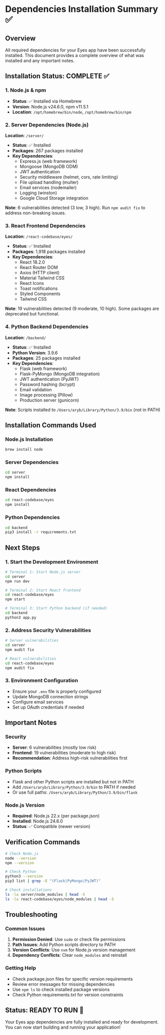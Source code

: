 # Dependencies Installation Summary ✅

## Overview
All required dependencies for your Eyes app have been successfully installed. This document provides a complete overview of what was installed and any important notes.

## Installation Status: COMPLETE ✅

### 1. Node.js & npm
- **Status**: ✅ Installed via Homebrew
- **Version**: Node.js v24.6.0, npm v11.5.1
- **Location**: `/opt/homebrew/bin/node`, `/opt/homebrew/bin/npm`

### 2. Server Dependencies (Node.js)
**Location**: `/server/`
- **Status**: ✅ Installed
- **Packages**: 267 packages installed
- **Key Dependencies**:
  - Express.js (web framework)
  - Mongoose (MongoDB ODM)
  - JWT authentication
  - Security middleware (helmet, cors, rate limiting)
  - File upload handling (multer)
  - Email services (nodemailer)
  - Logging (winston)
  - Google Cloud Storage integration

**Note**: 6 vulnerabilities detected (3 low, 3 high). Run `npm audit fix` to address non-breaking issues.

### 3. React Frontend Dependencies
**Location**: `/react-codebase/eyes/`
- **Status**: ✅ Installed
- **Packages**: 1,918 packages installed
- **Key Dependencies**:
  - React 18.2.0
  - React Router DOM
  - Axios (HTTP client)
  - Material Tailwind CSS
  - React Icons
  - Toast notifications
  - Styled Components
  - Tailwind CSS

**Note**: 19 vulnerabilities detected (9 moderate, 10 high). Some packages are deprecated but functional.

### 4. Python Backend Dependencies
**Location**: `/backend/`
- **Status**: ✅ Installed
- **Python Version**: 3.9.6
- **Packages**: 25 packages installed
- **Key Dependencies**:
  - Flask (web framework)
  - Flask-PyMongo (MongoDB integration)
  - JWT authentication (PyJWT)
  - Password hashing (bcrypt)
  - Email validation
  - Image processing (Pillow)
  - Production server (gunicorn)

**Note**: Scripts installed to `/Users/aryb/Library/Python/3.9/bin` (not in PATH)

## Installation Commands Used

### Node.js Installation
```bash
brew install node
```

### Server Dependencies
```bash
cd server
npm install
```

### React Dependencies
```bash
cd react-codebase/eyes
npm install
```

### Python Dependencies
```bash
cd backend
pip3 install -r requirements.txt
```

## Next Steps

### 1. Start the Development Environment
```bash
# Terminal 1: Start Node.js server
cd server
npm run dev

# Terminal 2: Start React frontend
cd react-codebase/eyes
npm start

# Terminal 3: Start Python backend (if needed)
cd backend
python3 app.py
```

### 2. Address Security Vulnerabilities
```bash
# Server vulnerabilities
cd server
npm audit fix

# React vulnerabilities
cd react-codebase/eyes
npm audit fix
```

### 3. Environment Configuration
- Ensure your `.env` file is properly configured
- Update MongoDB connection strings
- Configure email services
- Set up OAuth credentials if needed

## Important Notes

### Security
- **Server**: 6 vulnerabilities (mostly low risk)
- **Frontend**: 19 vulnerabilities (moderate to high risk)
- **Recommendation**: Address high-risk vulnerabilities first

### Python Scripts
- Flask and other Python scripts are installed but not in PATH
- Add `/Users/aryb/Library/Python/3.9/bin` to PATH if needed
- Or use full paths: `/Users/aryb/Library/Python/3.9/bin/flask`

### Node.js Version
- **Required**: Node.js 22.x (per package.json)
- **Installed**: Node.js 24.6.0
- **Status**: ✅ Compatible (newer version)

## Verification Commands

```bash
# Check Node.js
node --version
npm --version

# Check Python
python3 --version
pip3 list | grep -E "(Flask|PyMongo|PyJWT)"

# Check installations
ls -la server/node_modules | head -5
ls -la react-codebase/eyes/node_modules | head -5
```

## Troubleshooting

### Common Issues
1. **Permission Denied**: Use `sudo` or check file permissions
2. **Path Issues**: Add Python scripts directory to PATH
3. **Version Conflicts**: Use `nvm` for Node.js version management
4. **Dependency Conflicts**: Clear `node_modules` and reinstall

### Getting Help
- Check package.json files for specific version requirements
- Review error messages for missing dependencies
- Use `npm ls` to check installed package versions
- Check Python requirements.txt for version constraints

## Status: READY TO RUN 🚀

Your Eyes app dependencies are fully installed and ready for development. You can now start building and running your application!
